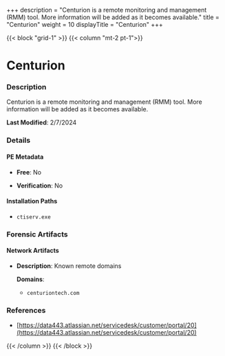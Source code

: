 +++
description = "Centurion is a remote monitoring and management (RMM) tool. More information will be added as it becomes available."
title = "Centurion"
weight = 10
displayTitle = "Centurion"
+++


{{< block "grid-1" >}}
{{< column "mt-2 pt-1">}}

# Centurion


### Description

Centurion is a remote monitoring and management (RMM) tool. More information will be added as it becomes available.



**Last Modified**: 2/7/2024

### Details


#### PE Metadata


- **Free**: No

- **Verification**: No




#### Installation Paths
- `ctiserv.exe`

### Forensic Artifacts




#### Network Artifacts

- **Description**: Known remote domains

  **Domains**:
    - `centuriontech.com`





### References
- [https://data443.atlassian.net/servicedesk/customer/portal/20](https://data443.atlassian.net/servicedesk/customer/portal/20)



{{< /column >}}
{{< /block >}}
